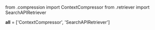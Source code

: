 from .compression import ContextCompressor from .retriever import
SearchAPIRetriever

**all** = \['ContextCompressor', 'SearchAPIRetriever'\]
